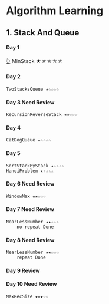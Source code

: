 # Algorithm Learning

## 1. Stack And Queue
#### Day 1 
[👆](https://github.com/jevishoo/algorithm_learning/blob/master/code/StackQueue/MinStack.java)    MinStack ★☆☆☆☆
#### Day 2
    TwoStacksQueue ★☆☆☆☆
#### Day 3 Need Review
    RecursionReverseStack ★★☆☆☆
#### Day 4 
    CatDogQueue ★☆☆☆☆
#### Day 5 
    SortStackByStack ★☆☆☆☆    
    HanoiProblem ★☆☆☆☆    
#### Day 6 Need Review
    WindowMax ★★☆☆☆
#### Day 7 Need Review
    NearLessNumber ★★☆☆☆
        no repeat Done
#### Day 8 Need Review
    NearLessNumber ★★☆☆☆
        repeat Done
#### Day 9 Review
#### Day 10 Need Review
    MaxRecSize ★★★☆☆
    
